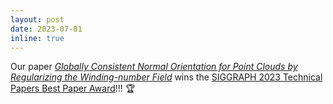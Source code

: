 ```yaml
---
layout: post
date: 2023-07-01
inline: true
---
```


Our paper *[Globally Consistent Normal Orientation for Point Clouds by Regularizing the Winding-number Field](https://ruixu.me/html/GCNO/index.html)* wins the [SIGGRAPH 2023 Technical Papers Best Paper Award](https://blog.siggraph.org/2023/07/siggraph-2023-technical-papers-awards-best-papers-honorable-mentions-and-test-of-time.html/)!!! :trophy:


